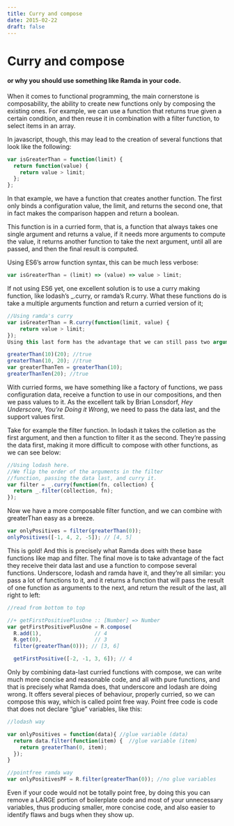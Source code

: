 ```yaml
---
title: Curry and compose
date: 2015-02-22
draft: false
---
```


# Curry and compose

#### or why you should use something like Ramda in your code.

When it comes to functional programming, the main cornerstone is composability, the ability to create new functions only by composing the existing ones. For example, we can use a function that returns true given a certain condition, and then reuse it in combination with a filter function, to select items in an array.

In javascript, though, this may lead to the creation of several functions that look like the following:

```js
var isGreaterThan = function(limit) {
  return function(value) {
    return value > limit;
  };
};
```

In that example, we have a function that creates another function. The first only binds a configuration value, the limit, and returns the second one, that in fact makes the comparison happen and return a boolean.

This function is in a curried form, that is, a function that always takes one single argument and returns a value, if it needs more arguments to compute the value, it returns another function to take the next argument, until all are passed, and then the final result is computed.

Using ES6’s arrow function syntax, this can be much less verbose:

```js
var isGreaterThan = (limit) => (value) => value > limit;
```

If not using ES6 yet, one excellent solution is to use a curry making function, like lodash’s \_.curry, or ramda’s R.curry. What these functions do is take a multiple arguments function and return a curried version of it;

```js
//Using ramda's curry
var isGreaterThan = R.curry(function(limit, value) {
    return value > limit;
});
Using this last form has the advantage that we can still pass two arguments to it, and it will work:

greaterThan(10)(20); //true
greaterThan(10, 20); //true
var greaterThanTen = greaterThan(10);
greaterThanTen(20); //true
```

With curried forms, we have something like a factory of functions, we pass configuration data, receive a function to use in our compositions, and then we pass values to it. As the excellent talk by Brian Lonsdorf, *Hey Underscore, You’re Doing it Wrong*, we need to pass the data last, and the support values first.

Take for example the filter function. In lodash it takes the colletion as the first argument, and then a function to filter it as the second. They’re passing the data first, making it more difficult to compose with other functions, as we can see below:

```js
//Using lodash here. 
//We flip the order of the arguments in the filter
//function, passing the data last, and curry it.
var filter = _.curry(function(fn, collection) {
  return _.filter(collection, fn);
});
```

Now we have a more composable filter function, and we can combine with greaterThan easy as a breeze.

```js
var onlyPositives = filter(greaterThan(0));
onlyPositives([-1, 4, 2, -5]); // [4, 5]
```

This is gold! And this is precisely what Ramda does with these base functions like map and filter. The final move is to take advantage of the fact they receive their data last and use a function to compose several functions. Underscore, lodash and ramda have it, and they’re all similar: you pass a lot of functions to it, and it returns a function that will pass the result of one function as arguments to the next, and return the result of the last, all right to left:

```js
//read from bottom to top

//+ getFirstPositivePlusOne :: [Number] => Number
var getFirstPositivePlusOne = R.compose(
  R.add(1),                 // 4
  R.get(0),                 // 3
  filter(greaterThan(0))); // [3, 6]

  getFirstPositive([-2, -1, 3, 6]); // 4
```

Only by combining data-last curried functions with compose, we can write much more concise and reasonable code, and all with pure functions, and that is precisely what Ramda does, that underscore and lodash are doing wrong. It offers several pieces of behaviour, properly curried, so we can compose this way, which is called point free way. Point free code is code that does not declare “glue” variables, like this:

```js
//lodash way

var onlyPositives = function(data){ //glue variable (data)
  return data.filter(function(item) {  //glue variable (item)
    return greaterThan(0, item);
  });
} 

//pointfree ramda way
var onlyPositivesPF = R.filter(greaterThan(0)); //no glue variables
```

Even if your code would not be totally point free, by doing this you can remove a LARGE portion of boilerplate code and most of your unnecessary variables, thus producing smaller, more concise code, and also easier to identify flaws and bugs when they show up.

